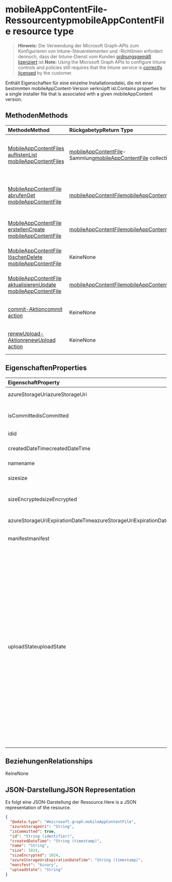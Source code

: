# <a name="mobileappcontentfile-resource-type"></a><span data-ttu-id="24432-101">mobileAppContentFile-Ressourcentyp</span><span class="sxs-lookup"><span data-stu-id="24432-101">mobileAppContentFile resource type</span></span>

> <span data-ttu-id="24432-102">**Hinweis:** Die Verwendung der Microsoft Graph-APIs zum Konfigurieren von Intune-Steuerelementen und -Richtlinien erfordert dennoch, dass der Intune-Dienst vom Kunden [ordnungsgemäß lizenziert](https://go.microsoft.com/fwlink/?linkid=839381) ist.</span><span class="sxs-lookup"><span data-stu-id="24432-102">**Note:** Using the Microsoft Graph APIs to configure Intune controls and policies still requires that the Intune service is [correctly licensed](https://go.microsoft.com/fwlink/?linkid=839381) by the customer.</span></span>

<span data-ttu-id="24432-103">Enthält Eigenschaften für eine einzelne Installationsdatei, die mit einer bestimmten mobileAppContent-Version verknüpft ist.</span><span class="sxs-lookup"><span data-stu-id="24432-103">Contains properties for a single installer file that is associated with a given mobileAppContent version.</span></span>
## <a name="methods"></a><span data-ttu-id="24432-104">Methoden</span><span class="sxs-lookup"><span data-stu-id="24432-104">Methods</span></span>
|<span data-ttu-id="24432-105">Methode</span><span class="sxs-lookup"><span data-stu-id="24432-105">Method</span></span>|<span data-ttu-id="24432-106">Rückgabetyp</span><span class="sxs-lookup"><span data-stu-id="24432-106">Return Type</span></span>|<span data-ttu-id="24432-107">Beschreibung</span><span class="sxs-lookup"><span data-stu-id="24432-107">Description</span></span>|
|:---|:---|:---|
|[<span data-ttu-id="24432-108">MobileAppContentFiles auflisten</span><span class="sxs-lookup"><span data-stu-id="24432-108">List mobileAppContentFiles</span></span>](../api/intune_apps_mobileappcontentfile_list.md)|<span data-ttu-id="24432-109">[mobileAppContentFile](../resources/intune_apps_mobileappcontentfile.md)-Sammlung</span><span class="sxs-lookup"><span data-stu-id="24432-109">[mobileAppContentFile](../resources/intune_apps_mobileappcontentfile.md) collection</span></span>|<span data-ttu-id="24432-110">Auflisten von Eigenschaften und Beziehungen der [mobileAppContentFile](../resources/intune_apps_mobileappcontentfile.md)-Objekte.</span><span class="sxs-lookup"><span data-stu-id="24432-110">List properties and relationships of the [mobileAppContentFile](../resources/intune_apps_mobileappcontentfile.md) objects.</span></span>|
|[<span data-ttu-id="24432-111">MobileAppContentFile abrufen</span><span class="sxs-lookup"><span data-stu-id="24432-111">Get mobileAppContentFile</span></span>](../api/intune_apps_mobileappcontentfile_get.md)|[<span data-ttu-id="24432-112">mobileAppContentFile</span><span class="sxs-lookup"><span data-stu-id="24432-112">mobileAppContentFile</span></span>](../resources/intune_apps_mobileappcontentfile.md)|<span data-ttu-id="24432-113">Lesen von Eigenschaften und Beziehungen des [mobileAppContentFile](../resources/intune_apps_mobileappcontentfile.md)-Objekts.</span><span class="sxs-lookup"><span data-stu-id="24432-113">Read properties and relationships of the [mobileAppContentFile](../resources/intune_apps_mobileappcontentfile.md) object.</span></span>|
|[<span data-ttu-id="24432-114">MobileAppContentFile erstellen</span><span class="sxs-lookup"><span data-stu-id="24432-114">Create mobileAppContentFile</span></span>](../api/intune_apps_mobileappcontentfile_create.md)|[<span data-ttu-id="24432-115">mobileAppContentFile</span><span class="sxs-lookup"><span data-stu-id="24432-115">mobileAppContentFile</span></span>](../resources/intune_apps_mobileappcontentfile.md)|<span data-ttu-id="24432-116">Erstellen eines neuen [mobileAppContentFile](../resources/intune_apps_mobileappcontentfile.md)-Objekts.</span><span class="sxs-lookup"><span data-stu-id="24432-116">Create a new [mobileAppContentFile](../resources/intune_apps_mobileappcontentfile.md) object.</span></span>|
|[<span data-ttu-id="24432-117">MobileAppContentFile löschen</span><span class="sxs-lookup"><span data-stu-id="24432-117">Delete mobileAppContentFile</span></span>](../api/intune_apps_mobileappcontentfile_delete.md)|<span data-ttu-id="24432-118">Keine</span><span class="sxs-lookup"><span data-stu-id="24432-118">None</span></span>|<span data-ttu-id="24432-119">Löscht ein [mobileAppContentFile](../resources/intune_apps_mobileappcontentfile.md)-Objekt.</span><span class="sxs-lookup"><span data-stu-id="24432-119">Deletes a [mobileAppContentFile](../resources/intune_apps_mobileappcontentfile.md).</span></span>|
|[<span data-ttu-id="24432-120">MobileAppContentFile aktualisieren</span><span class="sxs-lookup"><span data-stu-id="24432-120">Update mobileAppContentFile</span></span>](../api/intune_apps_mobileappcontentfile_update.md)|[<span data-ttu-id="24432-121">mobileAppContentFile</span><span class="sxs-lookup"><span data-stu-id="24432-121">mobileAppContentFile</span></span>](../resources/intune_apps_mobileappcontentfile.md)|<span data-ttu-id="24432-122">Aktualisieren der Eigenschaften eines [MobileAppContentFile](../resources/intune_apps_mobileappcontentfile.md)-Objekts.</span><span class="sxs-lookup"><span data-stu-id="24432-122">Update the properties of a [mobileAppContentFile](../resources/intune_apps_mobileappcontentfile.md) object.</span></span>|
|[<span data-ttu-id="24432-123">commit-Aktion</span><span class="sxs-lookup"><span data-stu-id="24432-123">commit action</span></span>](../api/intune_apps_mobileappcontentfile_commit.md)|<span data-ttu-id="24432-124">Keine</span><span class="sxs-lookup"><span data-stu-id="24432-124">None</span></span>|<span data-ttu-id="24432-125">Führt einen Commit für eine Datei einer bestimmten App aus.</span><span class="sxs-lookup"><span data-stu-id="24432-125">Commits a file of a given app.</span></span>|
|[<span data-ttu-id="24432-126">renewUpload-Aktion</span><span class="sxs-lookup"><span data-stu-id="24432-126">renewUpload action</span></span>](../api/intune_apps_mobileappcontentfile_renewupload.md)|<span data-ttu-id="24432-127">Keine</span><span class="sxs-lookup"><span data-stu-id="24432-127">None</span></span>|<span data-ttu-id="24432-128">Erneuert den SAS-URI für einen Anwendungsdateiupload.</span><span class="sxs-lookup"><span data-stu-id="24432-128">Renews the SAS URI for an application file upload.</span></span>|

## <a name="properties"></a><span data-ttu-id="24432-129">Eigenschaften</span><span class="sxs-lookup"><span data-stu-id="24432-129">Properties</span></span>
|<span data-ttu-id="24432-130">Eigenschaft</span><span class="sxs-lookup"><span data-stu-id="24432-130">Property</span></span>|<span data-ttu-id="24432-131">Typ</span><span class="sxs-lookup"><span data-stu-id="24432-131">Type</span></span>|<span data-ttu-id="24432-132">Beschreibung</span><span class="sxs-lookup"><span data-stu-id="24432-132">Description</span></span>|
|:---|:---|:---|
|<span data-ttu-id="24432-133">azureStorageUri</span><span class="sxs-lookup"><span data-stu-id="24432-133">azureStorageUri</span></span>|<span data-ttu-id="24432-134">Zeichenfolge</span><span class="sxs-lookup"><span data-stu-id="24432-134">String</span></span>|<span data-ttu-id="24432-135">Azure Storage-URI</span><span class="sxs-lookup"><span data-stu-id="24432-135">The Azure Storage URI.</span></span>|
|<span data-ttu-id="24432-136">isCommitted</span><span class="sxs-lookup"><span data-stu-id="24432-136">isCommitted</span></span>|<span data-ttu-id="24432-137">Boolesch</span><span class="sxs-lookup"><span data-stu-id="24432-137">Boolean</span></span>|<span data-ttu-id="24432-138">Wert, der angibt, ob für die Datei ein Commit ausgeführt wurde</span><span class="sxs-lookup"><span data-stu-id="24432-138">A value indicating whether the file is committed.</span></span>|
|<span data-ttu-id="24432-139">id</span><span class="sxs-lookup"><span data-stu-id="24432-139">id</span></span>|<span data-ttu-id="24432-140">Zeichenfolge</span><span class="sxs-lookup"><span data-stu-id="24432-140">String</span></span>|<span data-ttu-id="24432-141">ID der Datei</span><span class="sxs-lookup"><span data-stu-id="24432-141">The File Id.</span></span>|
|<span data-ttu-id="24432-142">createdDateTime</span><span class="sxs-lookup"><span data-stu-id="24432-142">createdDateTime</span></span>|<span data-ttu-id="24432-143">DateTimeOffset</span><span class="sxs-lookup"><span data-stu-id="24432-143">DateTimeOffset</span></span>|<span data-ttu-id="24432-144">Datum und Uhrzeit der Erstellung der Datei</span><span class="sxs-lookup"><span data-stu-id="24432-144">The time the file was created.</span></span>|
|<span data-ttu-id="24432-145">name</span><span class="sxs-lookup"><span data-stu-id="24432-145">name</span></span>|<span data-ttu-id="24432-146">Zeichenfolge</span><span class="sxs-lookup"><span data-stu-id="24432-146">String</span></span>|<span data-ttu-id="24432-147">Name der Datei</span><span class="sxs-lookup"><span data-stu-id="24432-147">the file name.</span></span>|
|<span data-ttu-id="24432-148">size</span><span class="sxs-lookup"><span data-stu-id="24432-148">size</span></span>|<span data-ttu-id="24432-149">Int64</span><span class="sxs-lookup"><span data-stu-id="24432-149">Int64</span></span>|<span data-ttu-id="24432-150">Größe der Datei vor der Verschlüsselung</span><span class="sxs-lookup"><span data-stu-id="24432-150">The size of the file prior to encryption.</span></span>|
|<span data-ttu-id="24432-151">sizeEncrypted</span><span class="sxs-lookup"><span data-stu-id="24432-151">sizeEncrypted</span></span>|<span data-ttu-id="24432-152">Int64</span><span class="sxs-lookup"><span data-stu-id="24432-152">Int64</span></span>|<span data-ttu-id="24432-153">Größe der Datei nach der Verschlüsselung</span><span class="sxs-lookup"><span data-stu-id="24432-153">The size of the file after encryption.</span></span>|
|<span data-ttu-id="24432-154">azureStorageUriExpirationDateTime</span><span class="sxs-lookup"><span data-stu-id="24432-154">azureStorageUriExpirationDateTime</span></span>|<span data-ttu-id="24432-155">DateTimeOffset</span><span class="sxs-lookup"><span data-stu-id="24432-155">DateTimeOffset</span></span>|<span data-ttu-id="24432-156">Datum und Uhrzeit des Ablaufs des Azure Storage-URI</span><span class="sxs-lookup"><span data-stu-id="24432-156">The time the Azure storage Uri expires.</span></span>|
|<span data-ttu-id="24432-157">manifest</span><span class="sxs-lookup"><span data-stu-id="24432-157">manifest</span></span>|<span data-ttu-id="24432-158">Binär</span><span class="sxs-lookup"><span data-stu-id="24432-158">Binary</span></span>|<span data-ttu-id="24432-159">Manifestinformationen</span><span class="sxs-lookup"><span data-stu-id="24432-159">The manifest information.</span></span>|
|<span data-ttu-id="24432-160">uploadState</span><span class="sxs-lookup"><span data-stu-id="24432-160">uploadState</span></span>|[<span data-ttu-id="24432-161">mobileAppContentFileUploadState</span><span class="sxs-lookup"><span data-stu-id="24432-161">mobileAppContentFileUploadState</span></span>](../resources/intune_apps_mobileappcontentfileuploadstate.md)|<span data-ttu-id="24432-162">Status der aktuellen Uploadanforderung.</span><span class="sxs-lookup"><span data-stu-id="24432-162">The state of the current upload request.</span></span> <span data-ttu-id="24432-163">Mögliche Werte sind: `success`, `transientError`, `error`, `unknown`, `azureStorageUriRequestSuccess`, `azureStorageUriRequestPending`, `azureStorageUriRequestFailed`, `azureStorageUriRequestTimedOut`, `azureStorageUriRenewalSuccess`, `azureStorageUriRenewalPending`, `azureStorageUriRenewalFailed`, `azureStorageUriRenewalTimedOut`, `commitFileSuccess`, `commitFilePending`, `commitFileFailed`, `commitFileTimedOut`.</span><span class="sxs-lookup"><span data-stu-id="24432-163">Possible values are: `success`, `transientError`, `error`, `unknown`, `azureStorageUriRequestSuccess`, `azureStorageUriRequestPending`, `azureStorageUriRequestFailed`, `azureStorageUriRequestTimedOut`, `azureStorageUriRenewalSuccess`, `azureStorageUriRenewalPending`, `azureStorageUriRenewalFailed`, `azureStorageUriRenewalTimedOut`, `commitFileSuccess`, `commitFilePending`, `commitFileFailed`, `commitFileTimedOut`.</span></span>|

## <a name="relationships"></a><span data-ttu-id="24432-164">Beziehungen</span><span class="sxs-lookup"><span data-stu-id="24432-164">Relationships</span></span>
<span data-ttu-id="24432-165">Keine</span><span class="sxs-lookup"><span data-stu-id="24432-165">None</span></span>
## <a name="json-representation"></a><span data-ttu-id="24432-166">JSON-Darstellung</span><span class="sxs-lookup"><span data-stu-id="24432-166">JSON Representation</span></span>
<span data-ttu-id="24432-167">Es folgt eine JSON-Darstellung der Ressource.</span><span class="sxs-lookup"><span data-stu-id="24432-167">Here is a JSON representation of the resource.</span></span>
<!--{
  "blockType": "resource",
  "baseType": "microsoft.graph.entity",
  "keyProperty": "id",
  "@odata.type": "microsoft.graph.mobileAppContentFile"
}-->
``` json
{
  "@odata.type": "#microsoft.graph.mobileAppContentFile",
  "azureStorageUri": "String",
  "isCommitted": true,
  "id": "String (identifier)",
  "createdDateTime": "String (timestamp)",
  "name": "String",
  "size": 1024,
  "sizeEncrypted": 1024,
  "azureStorageUriExpirationDateTime": "String (timestamp)",
  "manifest": "binary",
  "uploadState": "String"
}
```








